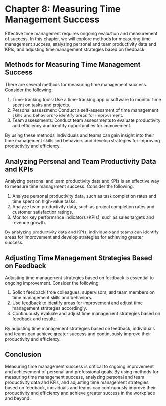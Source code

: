Chapter 8: Measuring Time Management Success
============================================

Effective time management requires ongoing evaluation and measurement of success. In this chapter, we will explore methods for measuring time management success, analyzing personal and team productivity data and KPIs, and adjusting time management strategies based on feedback.

Methods for Measuring Time Management Success
---------------------------------------------

There are several methods for measuring time management success. Consider the following:

1. Time-tracking tools: Use a time-tracking app or software to monitor time spent on tasks and projects.
2. Personal assessment: Conduct a self-assessment of time management skills and behaviors to identify areas for improvement.
3. Team assessments: Conduct team assessments to evaluate productivity and efficiency and identify opportunities for improvement.

By using these methods, individuals and teams can gain insight into their time management skills and behaviors and develop strategies for improving productivity and efficiency.

Analyzing Personal and Team Productivity Data and KPIs
------------------------------------------------------

Analyzing personal and team productivity data and KPIs is an effective way to measure time management success. Consider the following:

1. Analyze personal productivity data, such as task completion rates and time spent on high-value tasks.
2. Analyze team productivity data, such as project completion rates and customer satisfaction ratings.
3. Monitor key performance indicators (KPIs), such as sales targets and revenue growth.

By analyzing productivity data and KPIs, individuals and teams can identify areas for improvement and develop strategies for achieving greater success.

Adjusting Time Management Strategies Based on Feedback
------------------------------------------------------

Adjusting time management strategies based on feedback is essential to ongoing improvement. Consider the following:

1. Solicit feedback from colleagues, supervisors, and team members on time management skills and behaviors.
2. Use feedback to identify areas for improvement and adjust time management strategies accordingly.
3. Continuously evaluate and adjust time management strategies based on feedback and results.

By adjusting time management strategies based on feedback, individuals and teams can achieve greater success and continuously improve their productivity and efficiency.

Conclusion
----------

Measuring time management success is critical to ongoing improvement and achievement of personal and professional goals. By using methods for measuring time management success, analyzing personal and team productivity data and KPIs, and adjusting time management strategies based on feedback, individuals and teams can continuously improve their productivity and efficiency and achieve greater success in the workplace and beyond.
